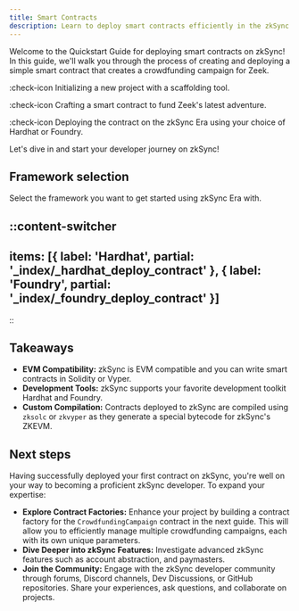 ```yaml
---
title: Smart Contracts
description: Learn to deploy smart contracts efficiently in the zkSync environment.
---
```


Welcome to the Quickstart Guide for deploying smart contracts on zkSync! In this guide, we'll walk you through the process
of creating and deploying a simple smart contract that creates a crowdfunding campaign for Zeek.

:check-icon Initializing a new project with a scaffolding tool.

:check-icon Crafting a smart contract to fund Zeek's latest adventure.

:check-icon Deploying the contract on the zkSync Era using your choice of Hardhat or Foundry.

Let's dive in and start your developer journey on zkSync!

## Framework selection

Select the framework you want to get started using zkSync Era with.

::content-switcher
---
items: [{
  label: 'Hardhat',
  partial: '_index/_hardhat_deploy_contract'
}, {
  label: 'Foundry',
  partial: '_index/_foundry_deploy_contract'
}]
---
::

## Takeaways

- **EVM Compatibility:** zkSync is EVM compatible and you can write smart contracts in Solidity or Vyper.
- **Development Tools:** zkSync supports your favorite development toolkit Hardhat and Foundry.
- **Custom Compilation:** Contracts deployed to zkSync are compiled using `zksolc` or `zkvyper` as
they generate a special bytecode for zkSync's ZKEVM.

## Next steps

Having successfully deployed your first contract on zkSync, you're well on your way to becoming
a proficient zkSync developer. To expand your expertise:

- **Explore Contract Factories:** Enhance your project by building a contract factory
for the `CrowdfundingCampaign` contract in the next guide. This will allow you to efficiently
manage multiple crowdfunding campaigns, each with its own unique parameters.
- **Dive Deeper into zkSync Features:** Investigate advanced zkSync features such as account abstraction,
and paymasters.
- **Join the Community:** Engage with the zkSync developer community through forums,
Discord channels, Dev Discussions, or GitHub repositories. Share your experiences, ask questions,
and collaborate on projects.
